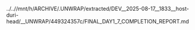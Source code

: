 ../..//mnt/h/ARCHIVE/.UNWRAP/extracted/DEV__2025-08-17__1833__host-duri-head/__UNWRAP/449324357c/FINAL_DAY1_7_COMPLETION_REPORT.md